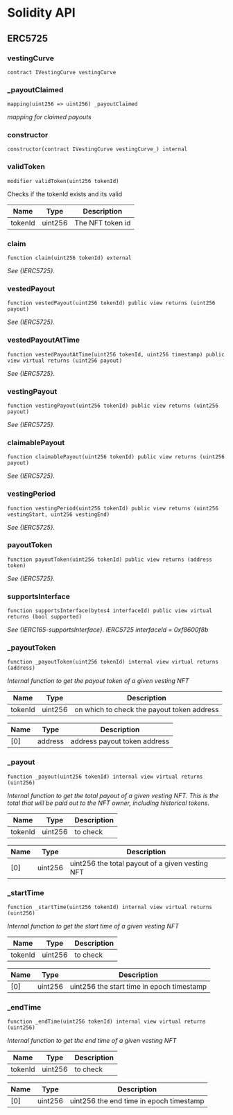 # Solidity API

## ERC5725

### vestingCurve

```solidity
contract IVestingCurve vestingCurve
```

### _payoutClaimed

```solidity
mapping(uint256 => uint256) _payoutClaimed
```

_mapping for claimed payouts_

### constructor

```solidity
constructor(contract IVestingCurve vestingCurve_) internal
```

### validToken

```solidity
modifier validToken(uint256 tokenId)
```

Checks if the tokenId exists and its valid

| Name | Type | Description |
| ---- | ---- | ----------- |
| tokenId | uint256 | The NFT token id |

### claim

```solidity
function claim(uint256 tokenId) external
```

_See {IERC5725}._

### vestedPayout

```solidity
function vestedPayout(uint256 tokenId) public view returns (uint256 payout)
```

_See {IERC5725}._

### vestedPayoutAtTime

```solidity
function vestedPayoutAtTime(uint256 tokenId, uint256 timestamp) public view virtual returns (uint256 payout)
```

_See {IERC5725}._

### vestingPayout

```solidity
function vestingPayout(uint256 tokenId) public view returns (uint256 payout)
```

_See {IERC5725}._

### claimablePayout

```solidity
function claimablePayout(uint256 tokenId) public view returns (uint256 payout)
```

_See {IERC5725}._

### vestingPeriod

```solidity
function vestingPeriod(uint256 tokenId) public view returns (uint256 vestingStart, uint256 vestingEnd)
```

_See {IERC5725}._

### payoutToken

```solidity
function payoutToken(uint256 tokenId) public view returns (address token)
```

_See {IERC5725}._

### supportsInterface

```solidity
function supportsInterface(bytes4 interfaceId) public view virtual returns (bool supported)
```

_See {IERC165-supportsInterface}.
IERC5725 interfaceId = 0xf8600f8b_

### _payoutToken

```solidity
function _payoutToken(uint256 tokenId) internal view virtual returns (address)
```

_Internal function to get the payout token of a given vesting NFT_

| Name | Type | Description |
| ---- | ---- | ----------- |
| tokenId | uint256 | on which to check the payout token address |

| Name | Type | Description |
| ---- | ---- | ----------- |
| [0] | address | address payout token address |

### _payout

```solidity
function _payout(uint256 tokenId) internal view virtual returns (uint256)
```

_Internal function to get the total payout of a given vesting NFT.
This is the total that will be paid out to the NFT owner, including historical tokens._

| Name | Type | Description |
| ---- | ---- | ----------- |
| tokenId | uint256 | to check |

| Name | Type | Description |
| ---- | ---- | ----------- |
| [0] | uint256 | uint256 the total payout of a given vesting NFT |

### _startTime

```solidity
function _startTime(uint256 tokenId) internal view virtual returns (uint256)
```

_Internal function to get the start time of a given vesting NFT_

| Name | Type | Description |
| ---- | ---- | ----------- |
| tokenId | uint256 | to check |

| Name | Type | Description |
| ---- | ---- | ----------- |
| [0] | uint256 | uint256 the start time in epoch timestamp |

### _endTime

```solidity
function _endTime(uint256 tokenId) internal view virtual returns (uint256)
```

_Internal function to get the end time of a given vesting NFT_

| Name | Type | Description |
| ---- | ---- | ----------- |
| tokenId | uint256 | to check |

| Name | Type | Description |
| ---- | ---- | ----------- |
| [0] | uint256 | uint256 the end time in epoch timestamp |

